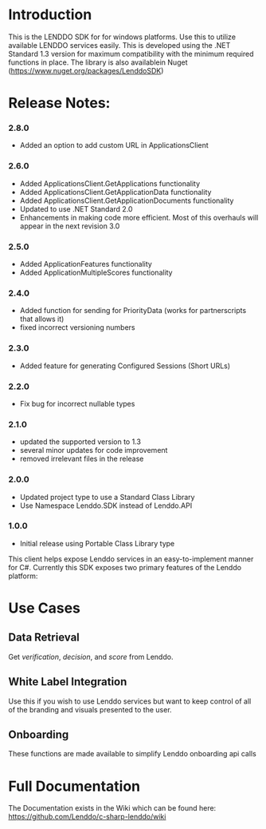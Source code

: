 # Introduction
This is the LENDDO SDK for for windows platforms. Use this to utilize available LENDDO services easily. This is developed using the .NET Standard 1.3 version for maximum compatibility with the minimum required functions in place.
The library is also availablein Nuget (https://www.nuget.org/packages/LenddoSDK)

# Release Notes:
### 2.8.0
* Added an option to add custom URL in ApplicationsClient

### 2.6.0
* Added ApplicationsClient.GetApplications functionality
* Added ApplicationsClient.GetApplicationData functionality
* Added ApplicationsClient.GetApplicationDocuments functionality
* Updated to use .NET Standard 2.0
* Enhancements in making code more efficient. Most of this overhauls will appear in the next revision 3.0

### 2.5.0
* Added ApplicationFeatures functionality
* Added ApplicationMultipleScores functionality

### 2.4.0
* Added function for sending for PriorityData (works for partnerscripts that allows it)
* fixed incorrect versioning numbers

### 2.3.0
* Added feature for generating Configured Sessions (Short URLs)

### 2.2.0
* Fix bug for incorrect nullable types

### 2.1.0
* updated the supported version to 1.3
* several minor updates for code improvement
* removed irrelevant files in the release

### 2.0.0 
* Updated project type to use a Standard Class Library
* Use Namespace Lenddo.SDK instead of Lenddo.API

### 1.0.0
* Initial release using Portable Class Library type
	
This client helps expose Lenddo services in an easy-to-implement manner for C#. Currently this SDK exposes two primary features of the Lenddo platform:

# Use Cases

## Data Retrieval
Get _verification_, _decision_, and _score_ from Lenddo.

## White Label Integration
Use this if you wish to use Lenddo services but want to keep control of all of the branding and visuals presented to the user.

## Onboarding
These functions are made available to simplify Lenddo onboarding api calls

# Full Documentation
The Documentation exists in the Wiki which can be found here: https://github.com/Lenddo/c-sharp-lenddo/wiki
